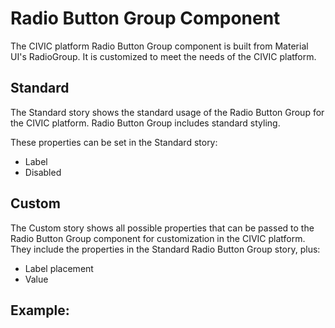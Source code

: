 # Radio Button Group Component

The CIVIC platform Radio Button Group component is built from Material UI's RadioGroup. It is customized to meet the needs of the CIVIC platform.

## Standard

The Standard story shows the standard usage of the Radio Button Group for the CIVIC platform. Radio Button Group includes standard styling.

These properties can be set in the Standard story:

- Label
- Disabled

## Custom

The Custom story shows all possible properties that can be passed to the Radio Button Group component for customization in the CIVIC platform. They include the properties in the Standard Radio Button Group story, plus:

- Label placement
- Value

## Example:

